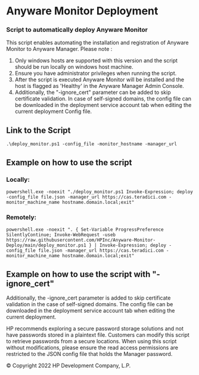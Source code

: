 # Anyware Monitor Deployment

### Script to automatically deploy Anyware Monitor

This script enables automating the installation and registration of Anyware Monitor to Anyware Manager. Please note :

1. Only windows hosts are supported with this version and the script should be run locally on windows host machine.
2. Ensure you have administrator privileges when running the script.
3. After the script is executed Anyware Monitor will be installed and the host is flagged as 'Healthy' in the Anyware Manager Admin Console.
4. Additionally, the "-ignore_cert" parameter can be added to skip certificate validation. In case of self-signed domains, the config file can be downloaded in the deployment service account tab when editing the current deployment Config file.

## Link to the Script

```
.\deploy_monitor.ps1 -config_file -monitor_hostname -manager_url
```

## Example on how to use the script

### Locally:
```
powershell.exe -noexit "./deploy_monitor.ps1 Invoke-Expression; deploy -config_file file.json -manager_url https://cas.teradici.com -monitor_machine_name hostname.domain.local;exit"
```
### Remotely:
```
powershell.exe -noexit ". { Set-Variable ProgressPreference SilentlyContinue; Invoke-WebRequest -useb https://raw.githubusercontent.com/HPInc/Anyware-Monitor-Deploy/main/deploy_monitor.ps1 } | Invoke-Expression; deploy -config_file file.json -manager_url https://cas.teradici.com -monitor_machine_name hostname.domain.local;exit"
```

## Example on how to use the script with "-ignore_cert"

Additionally, the -ignore_cert parameter is added to skip certificate validation in the case of self-signed domains. The config file can be downloaded in the deployment service account tab when editing the current deployment.

HP recommends exploring a secure password storage solutions and not have passwords stored in a plaintext file. Customers can modify this script to retrieve passwords from a secure locations. When using this script without modifications, please ensure the read access permissions are restricted to the JSON config file that holds the Manager password.

© Copyright 2022 HP Development Company, L.P.
